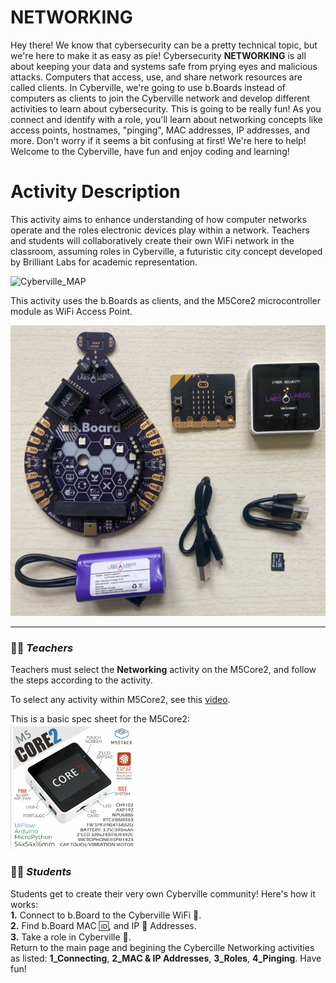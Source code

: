# NETWORKING 

Hey there! We know that cybersecurity can be a pretty technical topic, but we're here to make it as easy as pie! Cybersecurity __NETWORKING__ is all about keeping your data and systems safe from prying eyes and malicious attacks. Computers that access, use, and share network resources are called clients. In Cyberville, we're going to use b.Boards instead of computers as clients to join the Cyberville network and develop different activities to learn about cybersecurity. This is going to be really fun! As you connect and identify with a role, you'll learn about networking concepts like access points, hostnames, "pinging", MAC addresses, IP addresses, and more. Don't worry if it seems a bit confusing at first! We're here to help! Welcome to the Cyberville, have fun and enjoy coding and learning!

# Activity Description
This activity aims to enhance understanding of how computer networks operate and the roles electronic devices play within a network. Teachers and students will collaboratively create their own WiFi network in the classroom, assuming roles in Cyberville, a futuristic city concept developed by Brilliant Labs for academic representation.

![Cyberville_MAP](https://github.com/Brilliant-Labs/code.bl/blob/code_alpha/packaged/docs/static/mb/projects/bboard-tutorials-cyberville/Networking/Cyberville-EN.png?raw=true "Cyberville MAP")

This activity uses the b.Boards as clients, and the M5Core2 microcontroller module as WiFi Access Point.

![bbord-M5](https://github.com/Brilliant-Labs/code.bl/blob/code_alpha/packaged/docs/static/mb/projects/bboard-tutorials-cyberville/Networking/bbord-M5.png?raw=true "bbord-M5")

---

### 🧑‍🏫  __*Teachers*__
Teachers must select the __Networking__ activity on the M5Core2, and follow the steps according to the activity.

To select any activity within M5Core2, see this [video](https://www.canva.com/design/DAGJhm69_Mk/JdN1bb74mN-bKiclzST5Ag/watch?utm_content=DAGJhm69_Mk&utm_campaign=designshare&utm_medium=link&utm_source=editor).

This is a basic spec sheet for the M5Core2:  
<img src="https://github.com/Brilliant-Labs/code.bl/blob/code_alpha/packaged/docs/static/mb/projects/bboard-tutorials-cyberville/Networking/M5core2.png?raw=true" alt="M5core2" title="Spec sheet M5Core2" width="200" />

### 🧑‍🎓 __*Students*__
Students get to create their very own Cyberville community! Here's how it works:   
  __1.__ Connect to b.Board to the Cyberville WiFi 📳.  
  __2.__ Find b.Board MAC 🆔, and IP 📮 Addresses.  
  __3.__ Take a role in Cyberville 👤.  
Return to the main page and begining the Cybercille Networking activities as listed:  __1_Connecting__, __2_MAC & IP Addresses__, __3_Roles__, __4_Pinging__. Have fun! 